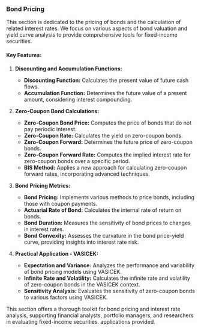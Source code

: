 ### Bond Pricing

This section is dedicated to the pricing of bonds and the calculation of related interest rates. We focus on various aspects of bond valuation and yield curve analysis to provide comprehensive tools for fixed-income securities.

#### Key Features:

1. **Discounting and Accumulation Functions:**
   - **Discounting Function:** Calculates the present value of future cash flows.
   - **Accumulation Function:** Determines the future value of a present amount, considering interest compounding.

2. **Zero-Coupon Bond Calculations:**
   - **Zero-Coupon Bond Price:** Computes the price of bonds that do not pay periodic interest.
   - **Zero-Coupon Rate:** Calculates the yield on zero-coupon bonds.
   - **Zero-Coupon Forward:** Determines the future price of zero-coupon bonds.
   - **Zero-Coupon Forward Rate:** Computes the implied interest rate for zero-coupon bonds over a specific period.
   - **BIS Method:** Applies a new approach for calculating zero-coupon forward rates, incorporating advanced techniques.

3. **Bond Pricing Metrics:**
   - **Bond Pricing:** Implements various methods to price bonds, including those with coupon payments.
   - **Actuarial Rate of Bond:** Calculates the internal rate of return on bonds.
   - **Bond Duration:** Measures the sensitivity of bond prices to changes in interest rates.
   - **Bond Convexity:** Assesses the curvature in the bond price-yield curve, providing insights into interest rate risk.

4. **Practical Application - VASICEK:**
   - **Expectation and Variance:** Analyzes the performance and variability of bond pricing models using VASICEK.
   - **Infinite Rate and Volatility:** Calculates the infinite rate and volatility of zero-coupon bonds in the VASICEK context.
   - **Sensitivity Analysis:** Evaluates the sensitivity of zero-coupon bonds to various factors using VASICEK.

This section offers a thorough toolkit for bond pricing and interest rate analysis, supporting financial analysts, portfolio managers, and researchers in evaluating fixed-income securities.
applications provided.
